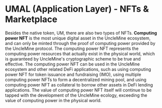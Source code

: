 # UMAL (Application Layer) - NFTs & Marketplace

Besides the native token, UM, there are also two types of NFTs. **Computing power NFT** is the most unique digital asset in the UncleMine ecosystem, and can only be minted through the proof of computing power provided by the UncleMine protocol. The computing power NFT represents the computing power resources that actually exist in the physical world, which is guaranteed by UncleMine's cryptographic scheme to be true and effective. The computing power NFT can be used in the UncleMine ecosystem and other related DeFi applications, such as using computing power NFT for token issuance and fundraising (IMO), using multiple computing power NFTs to form a decentralized mining pool, and using computing power NFT as collateral to borrow other assets in DeFi lending applications. The value of computing power NFT itself will continue to be tapped with the development of the UncleMine ecology, exceeding the value of computing power in the physical world.
